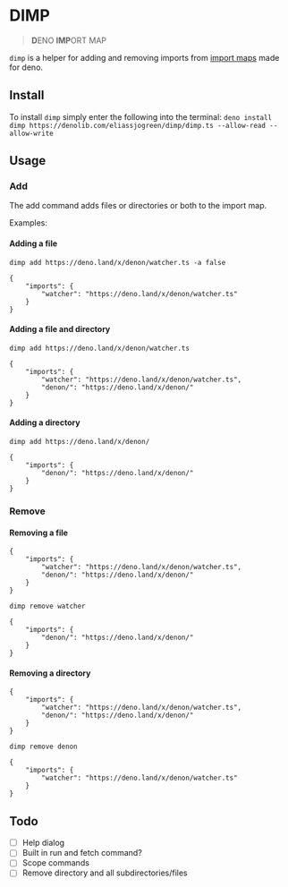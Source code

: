 # DIMP

> **D**ENO **IMP**ORT MAP

`dimp` is a helper for adding and removing imports from [import maps](https://github.com/WICG/import-maps) made for deno.

## Install

To install `dimp` simply enter the following into the terminal:
`deno install dimp https://denolib.com/eliassjogreen/dimp/dimp.ts --allow-read --allow-write`

## Usage

### Add

The add command adds files or directories or both to the import map.

Examples:

#### Adding a file
```
dimp add https://deno.land/x/denon/watcher.ts -a false
```
```
{
    "imports": {
        "watcher": "https://deno.land/x/denon/watcher.ts"
    }
}
```

#### Adding a file and directory
```
dimp add https://deno.land/x/denon/watcher.ts
```
```
{
    "imports": {
        "watcher": "https://deno.land/x/denon/watcher.ts",
        "denon/": "https://deno.land/x/denon/"
    }
}
```

#### Adding a directory
```
dimp add https://deno.land/x/denon/
```
```
{
    "imports": {
        "denon/": "https://deno.land/x/denon/"
    }
}
```

### Remove

#### Removing a file
``` 
{
    "imports": {
        "watcher": "https://deno.land/x/denon/watcher.ts",
        "denon/": "https://deno.land/x/denon/"
    }
}
```
```
dimp remove watcher
```
``` 
{
    "imports": {
        "denon/": "https://deno.land/x/denon/"
    }
}
```

#### Removing a directory
``` 
{
    "imports": {
        "watcher": "https://deno.land/x/denon/watcher.ts",
        "denon/": "https://deno.land/x/denon/"
    }
}
```
```
dimp remove denon
```
``` 
{
    "imports": {
        "watcher": "https://deno.land/x/denon/watcher.ts"
    }
}
```

## Todo

- [ ] Help dialog
- [ ] Built in run and fetch command?
- [ ] Scope commands
- [ ] Remove directory and all subdirectories/files
